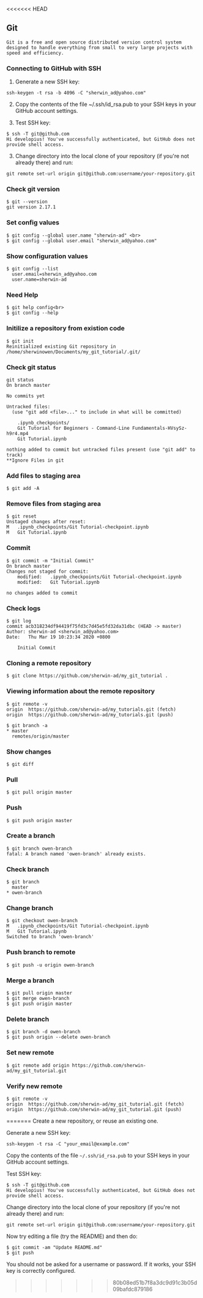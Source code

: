 <<<<<<< HEAD
## Git
```
Git is a free and open source distributed version control system designed to handle everything from small to very large projects with speed and efficiency.
```
### Connecting to GitHub with SSH

1. Generate a new SSH key:
```
ssh-keygen -t rsa -b 4096 -C "sherwin_ad@yahoo.com"
```
2. Copy the contents of the file ~/.ssh/id_rsa.pub to your SSH keys in your GitHub account settings.

3. Test SSH key:
```
$ ssh -T git@github.com
Hi developius! You've successfully authenticated, but GitHub does not provide shell access.
```

3. Change directory into the local clone of your repository (if you're not already there) and run:
```
git remote set-url origin git@github.com:username/your-repository.git
```



### Check git version

```
$ git --version
git version 2.17.1
```
### Set config values
```
$ git config --global user.name "sherwin-ad" <br>
$ git config --global user.email "sherwin_ad@yahoo.com"
```
### Show configuration values
```
$ git config --list
  user.email=sherwin_ad@yahoo.com
  user.name=sherwin-ad
```
### Need Help
```
$ git help config<br>
$ git config --help
```
### Initilize a repository from existion code
```
$ git init
Reinitialized existing Git repository in  /home/sherwinowen/Documents/my_git_tutorial/.git/
```
### Check git status
```
git status
On branch master

No commits yet

Untracked files:
  (use "git add <file>..." to include in what will be committed)

	.ipynb_checkpoints/
	Git Tutorial for Beginners - Command-Line Fundamentals-HVsySz-h9r4.mp4
	Git Tutorial.ipynb

nothing added to commit but untracked files present (use "git add" to track)
**Ignore Files in git
```
### Add files to staging area
```
$ git add -A
```
### Remove files from staging area
```
$ git reset
Unstaged changes after reset:
M	.ipynb_checkpoints/Git Tutorial-checkpoint.ipynb
M	Git Tutorial.ipynb
```
### Commit
```
$ git commit -m "Initial Commit"
On branch master
Changes not staged for commit:
	modified:   .ipynb_checkpoints/Git Tutorial-checkpoint.ipynb
	modified:   Git Tutorial.ipynb

no changes added to commit
```

### Check logs
```
$ git log
commit acb318234df94419f75fd3c7d45e5fd32da31dbc (HEAD -> master)
Author: sherwin-ad <sherwin_ad@yahoo.com>
Date:   Thu Mar 19 10:23:34 2020 +0800

    Initial Commit
```
### Cloning a remote repository
```
$ git clone https://github.com/sherwin-ad/my_git_tutorial .
```

### Viewing information about the remote repository
```
$ git remote -v
origin	https://github.com/sherwin-ad/my_tutorials.git (fetch)
origin	https://github.com/sherwin-ad/my_tutorials.git (push)
```
```
$ git branch -a
* master
  remotes/origin/master
```

### Show changes
```
$ git diff
```

### Pull
```
$ git pull origin master
```

### Push
```
$ git push origin master
```

### Create a branch
```
$ git branch owen-branch
fatal: A branch named 'owen-branch' already exists.
```

### Check branch
```
$ git branch
  master
* owen-branch
```

### Change branch
```
$ git checkout owen-branch
M	.ipynb_checkpoints/Git Tutorial-checkpoint.ipynb
M	Git Tutorial.ipynb
Switched to branch 'owen-branch'
```
### Push branch to remote
```
$ git push -u origin owen-branch
```

### Merge a branch
```
$ git pull origin master  
$ git merge owen-branch
$ git push origin master
```

### Delete branch
```
$ git branch -d owen-branch
$ git push origin --delete owen-branch
```

### Set new remote
```
$ git remote add origin https://github.com/sherwin-ad/my_git_tutorial.git
```

### Verify new remote
```
$ git remote -v
origin	https://github.com/sherwin-ad/my_git_tutorial.git (fetch)
origin	https://github.com/sherwin-ad/my_git_tutorial.git (push)
```
=======
Create a new repository, or reuse an existing one.

Generate a new SSH key:

```
ssh-keygen -t rsa -C "your_email@example.com"
```

Copy the contents of the file `~/.ssh/id_rsa.pub` to your SSH keys in your GitHub account settings.

Test SSH key:

```
$ ssh -T git@github.com
Hi developius! You've successfully authenticated, but GitHub does not provide shell access.
```

Change directory into the local clone of your repository (if you're not already there) and run:

```
git remote set-url origin git@github.com:username/your-repository.git
```

Now try editing a file (try the README) and then do:

```
$ git commit -am "Update README.md"
$ git push
```

You should not be asked for a username or password. If it works, your SSH key is correctly configured.
>>>>>>> 80b08ed51b7f8a3dc9d91c3b05d09bafdc879186
